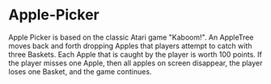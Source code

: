 # Apple-Picker
Apple Picker is based on the classic Atari game "Kaboom!". An AppleTree moves back and forth dropping Apples that players attempt to catch with three Baskets. Each Apple that is caught by the player is worth 100 points. If the player misses one Apple, then all apples on screen disappear, the player loses one Basket, and the game continues.
